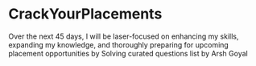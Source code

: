 # CrackYourPlacements
Over the next 45 days, I will be laser-focused on enhancing my skills, expanding my knowledge, and thoroughly preparing for upcoming placement opportunities by Solving curated questions list by Arsh Goyal
